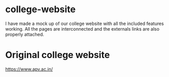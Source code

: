 # college-website
 
I have made a mock up of our college website with all the included features working. All the pages are interconnected and the externals links are also properly attached.

# Original college website
https://www.apv.ac.in/



